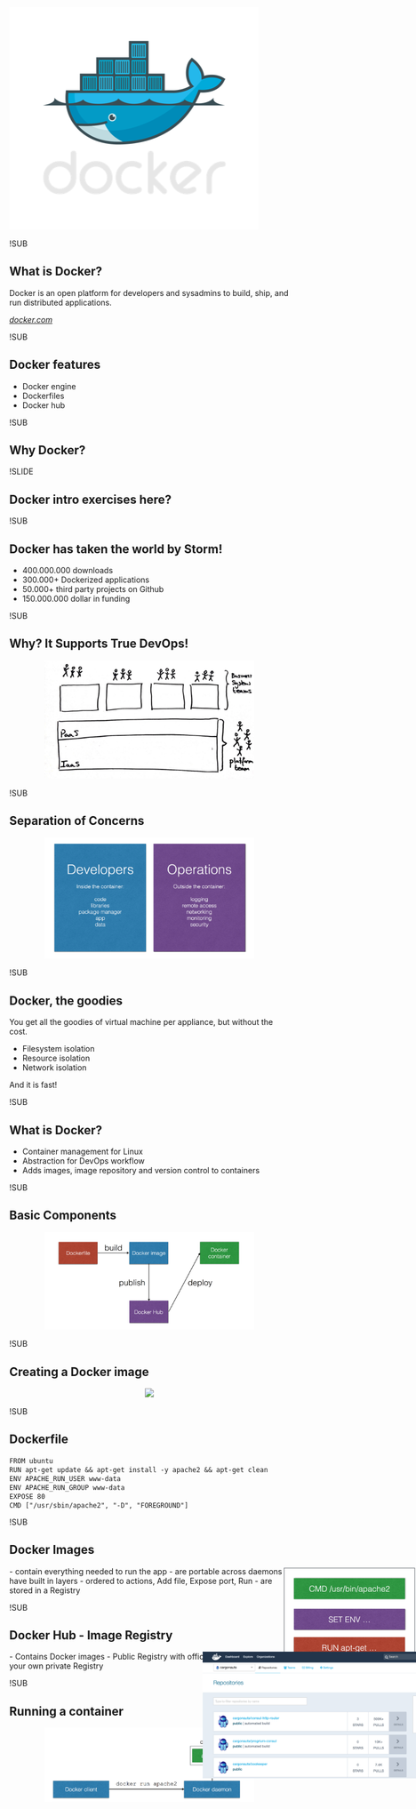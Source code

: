 ![Docker logo](img/docker-logo.png) <!-- .element: class="noborder" -->

!SUB
## What is Docker?
Docker is an open platform for developers and sysadmins to build, ship, and run distributed applications.

_[docker.com](https://www.docker.com)_

!SUB
## Docker features

- Docker engine
- Dockerfiles
- Docker hub


!SUB
## Why Docker?


!SLIDE
## Docker intro exercises here?

!SUB
## Docker has taken the world by Storm!

- 400.000.000 downloads
- 300.000+ Dockerized applications
- 50.000+ third party projects on Github
- 150.000.000 dollar in funding

!SUB
## Why? It Supports True DevOps!
<center><div style="width: 75%; height: auto;"><img src="img/true-devops.jpg"/></div></center>


!SUB
## Separation of Concerns
<center><div style="width: 75%; height: auto;"><img src="img/devops-concerns.png"/></div></center>


!SUB
## Docker, the goodies

You get all the goodies of virtual machine per appliance, but without the cost.

- Filesystem isolation
- Resource isolation
- Network isolation

And it is fast!



!SUB
## What is Docker?

- Container management for Linux
- Abstraction for DevOps workflow
- Adds images, image repository and version control to containers

!SUB
## Basic Components
<center><div style="width: 75%; height: auto;"><img src="img/docker-basic-components.png"/></div></center>



!SUB
## Creating a Docker image
<center><div style="width: 75%; height: auto;"><img src="img/create-docker-image.png"/></div></center>

!SUB
## Dockerfile

```
FROM ubuntu
RUN apt-get update && apt-get install -y apache2 && apt-get clean
ENV APACHE_RUN_USER www-data
ENV APACHE_RUN_GROUP www-data
EXPOSE 80
CMD ["/usr/sbin/apache2", "-D", "FOREGROUND"]
```

!SUB
## Docker Images

<div style="position: absolute; right: 0; top:100; width: 25%; height: auto;"><img src="img/docker-image.png"/></div>
- contain everything needed to run the app
- are portable across daemons
- have built in layers
  - ordered to actions, Add file, Expose port, Run
- are stored in a Registry


!SUB
## Docker Hub - Image Registry
<div style="position: absolute; right: 0; top:100; width: 40%; height: auto;"><img src="img/docker-hub.png"/></div>
- Contains Docker images
- Public Registry with official images
- Can host your own private Registry

!SUB
## Running a container
<center><div style="width: 75%; height: auto;"><img src="img/run-docker-container.png"/></div></center>
